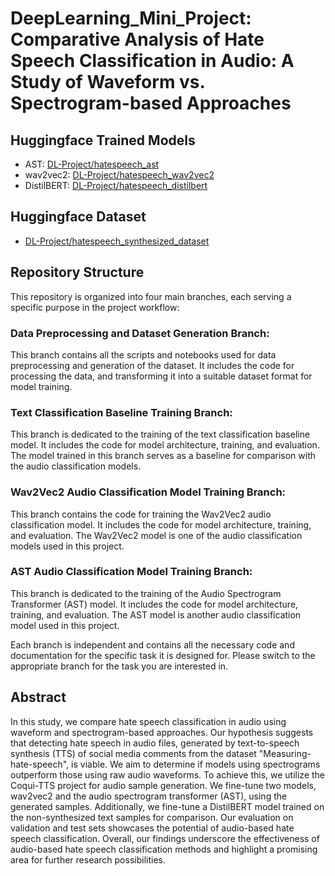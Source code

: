 # DeepLearning_Mini_Project: Comparative Analysis of Hate Speech Classification in Audio: A Study of Waveform vs. Spectrogram-based Approaches
   
## Huggingface Trained Models
- AST: [DL-Project/hatespeech_ast](https://huggingface.co/DL-Project/hatespeech_ast)
- wav2vec2: [DL-Project/hatespeech_wav2vec2](https://huggingface.co/DL-Project/hatespeech_wav2vec2)
- DistilBERT: [DL-Project/hatespeech_distilbert](https://huggingface.co/DL-Project/hatespeech_distilbert)

## Huggingface Dataset
- [DL-Project/hatespeech_synthesized_dataset](https://huggingface.co/datasets/DL-Project/hatespeech_synthesized_dataset)

## Repository Structure

This repository is organized into four main branches, each serving a specific purpose in the project workflow:  
### Data Preprocessing and Dataset Generation Branch:
This branch contains all the scripts and notebooks used for data
preprocessing and generation of the dataset. It includes the code for processing the data, and
transforming it into a suitable dataset format for model training.

### Text Classification Baseline Training Branch: 
This branch is dedicated to the training of the text classification
baseline model. It includes the code for model architecture, training, and evaluation. The model trained in this branch
serves as a baseline for comparison with the audio classification models.

### Wav2Vec2 Audio Classification Model Training Branch:
This branch contains the code for training the Wav2Vec2 audio
classification model. It includes the code for model architecture, training, and evaluation. The Wav2Vec2 model is one
of the audio classification models used in this project.

### AST Audio Classification Model Training Branch:
This branch is dedicated to the training of the Audio Spectrogram
Transformer (AST) model. It includes the code for model architecture, training, and evaluation. The AST model is another
audio classification model used in this project.

Each branch is independent and contains all the necessary code and documentation for the specific task it is designed
for. Please switch to the appropriate branch for the task you are interested in.

## Abstract
In this study, we compare hate speech classification in audio using waveform and spectrogram-based approaches. Our
hypothesis suggests that detecting hate speech in audio files, generated by text-to-speech synthesis (TTS) of social
media comments from the dataset "Measuring-hate-speech", is viable. We aim to determine if models using spectrograms
outperform those using raw audio waveforms. To achieve this, we utilize the Coqui-TTS project for audio sample
generation. We fine-tune two models, wav2vec2 and the audio spectrogram transformer (AST), using the generated samples.
Additionally, we fine-tune a DistilBERT model trained on the non-synthesized text samples for comparison. Our evaluation
on validation and test sets showcases the potential of audio-based hate speech classification. Overall, our findings
underscore the effectiveness of audio-based hate speech classification methods and highlight a promising area for
further research possibilities.
